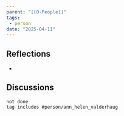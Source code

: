 ```yaml
---
parent: "[[0-People]]"
tags:
 - person
date: "2025-04-11"
---
```

## Reflections
* 
## Discussions
```tasks
not done
tag includes #person/ann_helen_valderhaug
```
